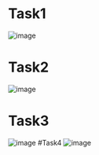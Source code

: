 # Task1
![image](https://github.com/user-attachments/assets/8d8afe27-7fd8-47af-8b96-78cd5bdc332d)
# Task2
![image](https://github.com/user-attachments/assets/a0f44436-40f1-4efa-9c52-6bfef1d32fd1)
# Task3
![image](https://github.com/user-attachments/assets/5847d3d7-51ab-43fd-99cd-c19204574d55)
#Task4
![image](https://github.com/user-attachments/assets/1f5ccb59-832d-4b49-9968-e4f47e395994)




